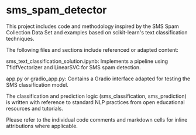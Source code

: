 # sms_spam_detector

This project includes code and methodology inspired by the SMS Spam Collection Data Set and examples based on scikit-learn's text classification techniques.

The following files and sections include referenced or adapted content:

sms_text_classification_solution.ipynb: Implements a pipeline using TfidfVectorizer and LinearSVC for SMS spam detection.

app.py or gradio_app.py: Contains a Gradio interface adapted for testing the SMS classification model.

The classification and prediction logic (sms_classification, sms_prediction) is written with reference to standard NLP practices from open educational resources and tutorials.

Please refer to the individual code comments and markdown cells for inline attributions where applicable.